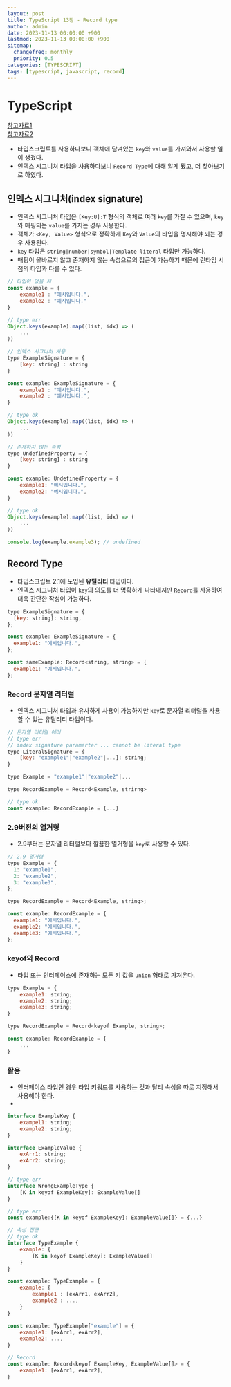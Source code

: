 ```yaml
---
layout: post
title: TypeScript 13장 - Record type
author: admin
date: 2023-11-13 00:00:00 +900
lastmod: 2023-11-13 00:00:00 +900
sitemap:
  changefreq: monthly
  priority: 0.5
categories: [TYPESCRIPT]
tags: [typescript, javascript, record]
---
```


# TypeScript

[참고자료1](https://developer-talk.tistory.com/296)<br>
[참고자료2](https://cheeseb.github.io/typescript/typescript-record/)<br>

- 타입스크립트를 사용하다보니 객체에 담겨있는 `key`와 `value`를 가져와서 사용할 일이 생겼다.
- 인덱스 시그니처 타입을 사용하다보니 `Record Type`에 대해 알게 됐고, 더 찾아보기로 하였다.

## 인덱스 시그니처(index signature)

- 인덱스 시그니처 타입은 `[Key:U]:T` 형식의 객체로 여러 `key`를 가질 수 있으며, `key`와 매핑되는 `value`를 가지는 경우 사용한다.
- 객체가 `<Key, Value>` 형식으로 정확하게 `Key`와 `Value`의 타입을 명시해야 되는 경우 사용된다.
- `key` 타입은 `string|number|symbol|Template literal` 타입만 가능하다.
- 매핑이 올바르지 않고 존재하지 않는 속성으로의 접근이 가능하기 때문에 런타임 시점의 타입과 다를 수 있다.

```jsx
// 타입이 없을 시
const example = {
    example1 : "예시입니다.",
    example2 : "예시입니다."
}

// type err
Object.keys(example).map((list, idx) => (
    ...
))
```

```jsx
// 인덱스 시그니처 사용
type ExampleSignature = {
    [key: string] : string
}

const example: ExampleSignature = {
    example1 : "예시입니다.",
    example2 : "예시입니다.",
}

// type ok
Object.keys(example).map((list, idx) => (
    ...
))
```

```jsx
// 존재하지 않는 속성
type UndefinedProperty = {
    [key: string] : string
}

const example: UndefinedProperty = {
    example1: "예시입니다.",
    example2: "예시입니다.",
}

// type ok
Object.keys(example).map((list, idx) => (
    ...
))

console.log(example.example3); // undefined
```

## Record Type

- 타입스크립트 2.1에 도입된 **유틸리티** 타입이다.
- 인덱스 시그니처 타입이 `key`의 의도를 더 명확하게 나타내지만 `Record`를 사용하여 더욱 간단한 작성이 가능하다.

```jsx
type ExampleSignature = {
  [key: string]: string,
};

const example: ExampleSignature = {
  example1: "예시입니다.",
};

const sameExample: Record<string, string> = {
  example1: "예시입니다.",
};
```

### Record 문자열 리터럴

- 인덱스 시그니처 타입과 유사하게 사용이 가능하지만 `key`로 문자열 리터럴을 사용할 수 있는 유틸리티 타입이다.

```jsx
// 문자열 리터럴 에러
// type err
// index signature paramerter ... cannot be literal type
type LiteralSignature = {
    [key: "example1"|"example2"|...]: string;
}

type Example = "example1"|"example2"|...

type RecordExample = Record<Example, strirng>

// type ok
const example: RecordExample = {...}
```

### 2.9버전의 열거형

- 2.9부터는 문자열 리터럴보다 깔끔한 열거형을 `key`로 사용할 수 있다.

```jsx
// 2.9 열거형
type Example = {
  1: "example1",
  2: "example2",
  3: "example3",
};

type RecordExample = Record<Example, string>;

const example: RecordExample = {
  example1: "예시입니다.",
  example2: "예시입니다.",
  example3: "예시입니다.",
};
```

### keyof와 Record

- 타입 또는 인터페이스에 존재하는 모든 키 값을 `union` 형태로 가져온다.

```jsx
type Example = {
    example1: string;
    example2: string;
    example3: string;
}

type RecordExample = Record<keyof Example, string>;

const example: RecordExample = {
    ...
}
```

### 활용

- 인터페이스 타입인 경우 타입 키워드를 사용하는 것과 달리 속성을 따로 지정해서 사용해야 한다.
-

```jsx
interface ExampleKey {
    exampel1: string;
    example2: string;
}

interface ExampleValue {
    exArr1: string;
    exArr2: string;
}

// type err
interface WrongExampleType {
    [K in keyof ExampleKey]: ExampleValue[]
}

// type err
const example:{[K in keyof ExampleKey]: ExampleValue[]} = {...}

// 속성 접근
// type ok
interface TypeExample {
    example: {
        [K in keyof ExampleKey]: ExampleValue[]
    }
}

const example: TypeExample = {
    example: {
        example1 : [exArr1, exArr2],
        example2 : ...,
    }
}

const example: TypeExample["example"] = {
    example1: [exArr1, exArr2],
    example2: ...,
}
```

```jsx
// Record
const example: Record<keyof ExampleKey, ExampleValue[]> = {
    example1: [exArr1, exArr2],
}
```

